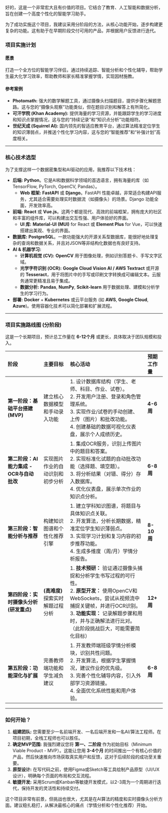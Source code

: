 好的，这是一个非常宏大且有价值的项目。它结合了教育、人工智能和数据分析，旨在创建一个高度个性化的智能学习助手。

为了成功实施这个项目，我建议采用分阶段的方法，从核心功能开始，逐步构建更复杂的功能。这有助于在早期阶段交付可用的产品，并根据用户反馈进行迭代。

### 项目实施计划

#### 愿景
打造一个全方位的智能学习伴侣，通过持续追踪、智能分析和个性化辅导，帮助学生最大化学习效率，帮助教师和家长精准掌握学情，实现因材施教。

#### 参考案例
*   **Photomath:** 强大的数学解题工具，通过摄像头扫描题目，提供步骤化解题思路。这与您的“摄像头观察”功能类似，但在题目识别和解答上有所简化。
*   **可汗学院 (Khan Academy):** 提供海量的学习资源，并能跟踪学生的学习进度和知识点掌握情况，这与您的“持续记录”和“知识点分析”功能相符。
*   **世纪天成 (Squirrel AI):** 国内领先的智适应教育平台，通过算法精准定位学生的知识薄弱点，并推送个性化学习内容，这与您的“智能推荐”和“补强计划”高度相关。

---

### 核心技术选型

为了支撑这样一个数据密集型和AI驱动的应用，我推荐以下技术栈：

*   **后端:** **Python**。它是AI和数据科学领域的首选语言，拥有海量的库（如 TensorFlow, PyTorch, OpenCV, Pandas）。
    *   **Web 框架:** **FastAPI** 或 **Django**。FastAPI 性能卓越，非常适合构建API服务，尤其适合需要处理实时数据流（如摄像头）的场景。Django 功能全面，开发效率高。
*   **前端:** **React** 或 **Vue.js**。这两个都是现代、高效的前端框架，拥有庞大的社区和丰富的组件库，可以构建出交互性强、用户体验好的界面。
    *   **UI 库:** **Material-UI (MUI)** for React 或 **Element Plus** for Vue，可以快速搭建出美观、专业的界面。
*   **数据库:** **PostgreSQL**。一款功能强大的开源关系型数据库，能很好地处理复杂的查询和数据关系，并且对JSON等非结构化数据也有良好支持。
*   **AI & 机器学习:**
    *   **计算机视觉 (CV):** **OpenCV** 用于图像处理，例如识别答题卡、手写文字区域。
    *   **光学字符识别 (OCR):** **Google Cloud Vision AI / AWS Textract** 或开源的 **Tesseract**，用于将图片中的手写或印刷文字转换成可编辑文本。云服务通常更精准且易于集成。
    *   **数据分析:** **Pandas**, **NumPy**, **Scikit-learn** 用于数据处理、建模和分析学生的学习行为。
*   **部署:** **Docker** + **Kubernetes** 或云平台服务 (如 **AWS**, **Google Cloud**, **Azure**)。使用容器化技术可以简化部署和扩展流程。

---

### 项目实施路线图 (分阶段)

这是一个长期项目，预计总工作量在 **6-12个月** 或更长，具体取决于团队规模和投入。

| 阶段 | 主要目标 | 核心活动 | 预期工作量 |
| :--- | :--- | :--- | :--- |
| **第一阶段：基础平台搭建 (MVP)** | 建立核心数据模型和手动录入功能 | 1. 设计数据库结构（学生、老师、科目、作业、试卷）。<br>2. 开发用户注册、登录和角色管理系统。<br>3. 实现作业/试卷的手动创建、上传（图片）和批改功能。<br>4. 创建基础的数据可视化仪表盘，展示个人成绩历史。 | **4-6 周** |
| **第二阶段：AI能力集成 - OCR与自动批改** | 实现图片作业的自动识别和初步分析 | 1. 集成OCR服务，识别上传图片中的题目和答案。<br>2. 实现标准化试题的自动批改功能（选择题、填空题）。<br>3. 将分析结果（对错、得分）存入数据库。<br>4. 优化仪表盘，展示单次作业的知识点分析。 | **6-8 周** |
| **第三阶段：智能分析与推荐** | 构建知识图谱和个性化推荐引擎 | 1. 建立学科知识图谱，将题目与具体知识点关联。<br>2. 开发算法，分析长期数据，精准定位学生知识薄弱点。<br>3. 实现学习计划和复习内容的初步推荐功能。<br>4. 生成多维度（周/月）学情分析报告。 | **8-10 周** |
| **第四阶段：实时摄像头分析 (研发重点)** | **(高难度)** 探索实时解题过程分析 | 1. **技术预研：** 验证通过摄像头捕捉和分析学生书写过程的可行性。<br>2. **原型开发：** 使用OpenCV和WebSockets，尝试从视频流中捕捉关键帧，并进行OCR识别。<br>3. **功能实现：** 记录解题步骤和用时，并与正确解法进行比对。（此阶段挑战巨大，可能需要简化目标） | **12+ 周** |
| **第五阶段：功能深化与扩展** | 完善教师端功能和学生减负建议 | 1. 开发教师端班级学情分析模块，识别共性问题。<br>2. 开发算法，根据学生掌握情况，建议作业的优先级。<br>3. 完善个性化辅导内容，引入外部学习资源链接。<br>4. 全面优化系统性能和用户体验。 | **6-8 周** |

---

### 如何开始？

1.  **组建团队:** 您需要至少一名前端开发、一名后端开发和一名AI/算法工程师。在项目初期，全栈工程师也可以胜任。
2.  **确定MVP范围:** 我强烈建议您将 **第一、二阶段** 作为初始目标（Minimum Viable Product - MVP）。这能让您用 **3-4个月** 的时间推出一个有核心价值的产品，然后快速推向市场获取真实用户和反馈，这对于后续阶段的成功至关重要。
3.  **原型设计:** 在写代码之前，使用Figma或Sketch等工具绘制产品原型（UI/UX设计），明确每个页面的布局和交互流程。
4.  **敏捷开发:** 采用Scrum或Kanban等敏捷开发模式，以2-3周为一个周期进行迭代，保持开发的灵活性和持续交付。

这个项目非常有前景，但挑战也很大，尤其是在AI算法的精度和实时摄像头分析方面。建议稳扎稳打，从解决最核心的痛点（学情分析和个性化推荐）开始。
